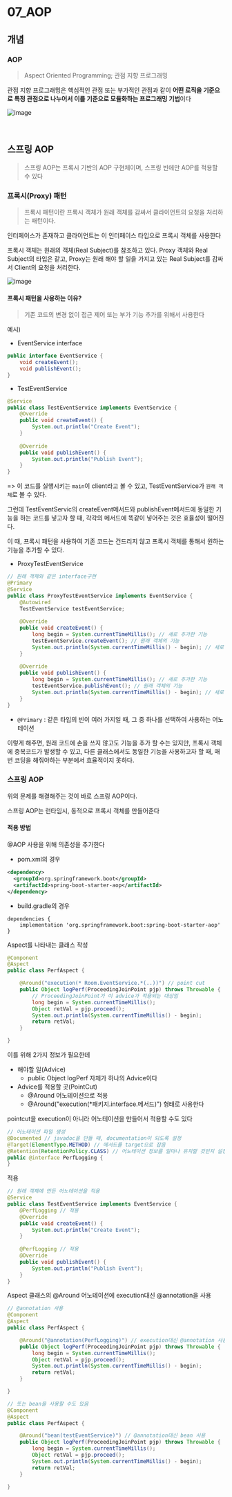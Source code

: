 # 07_AOP

## 개념

### AOP

>  Aspect Oriented Programming; 관점 지향 프로그래밍 

관점 지향 프로그래밍은 핵심적인 관점 또는 부가적인 관점과 같이 **어떤 로직을 기준으로 특정 관점으로 나누어서 이를 기준으로 모듈화하는 프로그래밍 기법**이다

![image](https://user-images.githubusercontent.com/93081720/188274588-9898cc1a-a825-45bd-8da6-bfb14365eb56.png)

<br>

## 스프링 AOP

> 스프링 AOP는 프록시 기반의 AOP 구현체이며, 스프링 빈에만 AOP를 적용할 수 있다

### 프록시(Proxy) 패턴

> 프록시 패턴이란 프록시 객체가 원래 객체를 감싸서 클라이언트의 요청을 처리하는 패턴이다.

인터페이스가 존재하고 클라이언트는 이 인터페이스 타입으로 프록시 객체를 사용한다

프록시 객체는 원래의 객체(Real Subject)를 참조하고 있다.  Proxy 객체와 Real Subject의 타입은 같고, Proxy는 원래 해야 할 일을 가지고 있는 Real Subject를 감싸서 Client의 요청을 처리한다.



![image](https://user-images.githubusercontent.com/93081720/188274727-31378551-a746-4b20-9f78-3d644e2a5d75.png)

#### 프록시 패턴을 사용하는 이유?

> 기존 코드의 변경 없이 접근 제어 또는 부가 기능 추가를 위해서 사용한다

예시)

- EventService interface

```java
public interface EventService {
    void createEvent();
    void publishEvent();
}
```

- TestEventService

```java
@Service
public class TestEventService implements EventService {
    @Override
    public void createEvent() {
        System.out.println("Create Event");
    }
    
    @Override
    public void publishEvent() {
        System.out.println("Publish Event");
    }
}
```

=> 이 코드를 실행시키는 `main`이 client라고 볼 수 있고, TestEventService가 `원래 객체`로 볼 수 있다. 

그런데 TestEventServic의 createEvent메서드와 publishEvent메서드에 동일한 기능을 하는 코드를 넣고자 할 때, 각각의 메서드에 똑같이 넣어주는 것은 효율성이 떨어진다.

이 때, 프록시 패턴을 사용하여 기존 코드는 건드리지 않고 프록시 객체를 통해서 원하는 기능을 추가할 수 있다.

- ProxyTestEventService

```java
// 원래 객체와 같은 interface구현
@Primary
@Service
public class ProxyTestEventService implements EventService { 
    @Autowired
    TestEventService testEventService;
    
    @Override
    public void createEvent() {
        long begin = System.currentTimeMillis(); // 새로 추가한 기능
        testEventService.createEvent(); // 원래 객체의 기능
        System.out.println(System.currentTimeMillis() - begin); // 새로 추가한 기능
    }
    
    @Override
    public void publishEvent() {
        long begin = System.currentTimeMillis(); // 새로 추가한 기능
        testEventService.publishEvent(); // 원래 객체의 기능
        System.out.println(System.currentTimeMillis() - begin); // 새로 추가한 기능
    }
}
```

- `@Primary` : 같은 타입의 빈이 여러 가지일 때, 그 중 하나를 선택하여 사용하는 어노테이션

이렇게 해주면, 원래 코드에 손을 쓰지 않고도 기능을 추가 할 수는 있지만, 프록시 객체에 중복코드가 발생할 수 있고, 다른 클래스에서도 동일한 기능을 사용하고자 할 때, 매번 코딩을 해줘야하는 부분에서 효율적이지 못하다.



### 스프링 AOP

위의 문제를 해결해주는 것이 바로 스프링 AOP이다.

스프링 AOP는 런타임시, 동적으로 프록시 객체를 만들어준다

#### 적용 방법

@AOP 사용을 위해 의존성을 추가한다

- pom.xml의 경우

```xml
<dependency>
  <groupId>org.springframework.boot</groupId>
  <artifactId>spring-boot-starter-aop</artifactId>
</dependency>
```

- build.gradle의 경우

```
dependencies {
	implementation 'org.springframework.boot:spring-boot-starter-aop' 
}
```



Aspect를 나타내는 클래스 작성

```java
@Component
@Aspect
public class PerfAspect {

    @Around("execution(* Room.EventService.*(..))") // point cut
    public Object logPerf(ProceedingJoinPoint pjp) throws Throwable {
        // ProceedingJoinPoint가 이 advice가 적용되는 대상임
        long begin = System.currentTimeMillis();
        Object retVal = pjp.proceed();
        System.out.println(System.currentTimeMillis() - begin);
        return retVal;
    }

}
```

이를 위해 2가지 정보가 필요한데

- 해야할 일(Advice)
  - public Object logPerf 자체가 하나의 Advice이다
- Advice를 적용할 곳(PointCut)
  - @Around 어노테이션으로 적용
  - @Around("execution(*패키지.interface.메서드)") 형태로 사용한다



pointcut을 execution이 아니라 어노테이션을 만들어서 적용할 수도 있다

```java
// 어노테이션 파일 생성
@Documented // javadoc을 만들 때, documentation이 되도록 설정
@Target(ElementType.METHOD) // 메서드를 target으로 잡음
@Retention(RetentionPolicy.CLASS) // 어노테이션 정보를 얼마나 유지할 것인지 설정(.class 파일까지)
public @interface PerfLogging {
}
```

적용

```java
// 원래 객체에 만든 어노테이션을 적용
@Service
public class TestEventService implements EventService {
    @PerfLogging // 적용
    @Override
    public void createEvent() {
        System.out.println("Create Event");
    }
    
    @PerfLogging // 적용
    @Override
    public void publishEvent() {
        System.out.println("Publish Event");
    }
}
```

Aspect 클래스의 @Around 어노테이션에 execution대신 @annotation을 사용

```java
// @annotation 사용
@Component
@Aspect
public class PerfAspect {

    @Around("@annotation(PerfLogging)") // execution대신 @annotation 사용
    public Object logPerf(ProceedingJoinPoint pjp) throws Throwable {
        long begin = System.currentTimeMillis();
        Object retVal = pjp.proceed();
        System.out.println(System.currentTimeMillis() - begin);
        return retVal;
    }

}

// 또는 bean을 사용할 수도 있음
@Component
@Aspect
public class PerfAspect {

    @Around("bean(testEventService)") // @annotation대신 bean 사용
    public Object logPerf(ProceedingJoinPoint pjp) throws Throwable {
        long begin = System.currentTimeMillis();
        Object retVal = pjp.proceed();
        System.out.println(System.currentTimeMillis() - begin);
        return retVal;
    }

}
```



